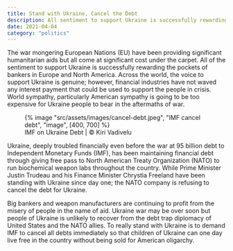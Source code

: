 ```yaml
---
title: Stand with Ukraine, Cancel the Debt
description: All sentiment to support Ukraine is successfully rewarding pockets of bankers in Europe and North America
date: 2021-04-04
category: "politics"
---
```


The war mongering European Nations (EU) have been providing significant humanitarian aids but all come at significant cost under the carpet. All of the sentiment to support Ukraine is successfully rewarding the pockets of bankers in Europe and North America. Across the world, the voice to support Ukraine is genuine; however, financial industries have not waved any interest payment that could be used to support the people in crisis. World sympathy, particularly American sympathy is going to be too expensive for Ukraine people to bear in the aftermaths of war.

<!-- excerpt -->

<figure>
{% image "src/assets/images/cancel-debt.jpeg", "IMF cancel debt", "image", [400, 700] %}
<figcaption>IMF on Ukraine Debt | © Kiri Vadivelu</figcaption>
</figure>

Ukraine, deeply troubled financially even before the war at 95 billion debt to Independent Monetary Funds (IMF), has been maintaining financial debt through giving free pass to North American Treaty Organization (NATO) to run biochemical weapon labs throughout the country. While Prime Minister Justin Trudeau and his Finance Minister Chrystia Freeland have been standing with Ukraine since day one; the NATO company is refusing to cancel the debt for Ukraine.

Big bankers and weapon manufacturers are continuing to profit from the misery of people in the name of aid. Ukraine war may be over soon but people of Ukraine is unlikely to recover from the debt trap diplomacy of United States and the NATO allies. To really stand with Ukraine is to demand IMF to cancel all debts immediately so that children of Ukraine can one day live free in the country without being sold for American oligarchy.
